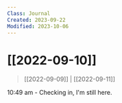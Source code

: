 ```yaml
---
Class: Journal
Created: 2023-09-22
Modified: 2023-10-06
---
```


# [[2022-09-10]]

> [[2022-09-09]] | [[2022-09-11]]

10:49 am - Checking in, I'm still here.

